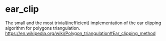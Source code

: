 # ear_clip
The small and the most trivial(inefficient) implementation of the ear clipping algorithm for polygons triangulation.
https://en.wikipedia.org/wiki/Polygon_triangulation#Ear_clipping_method
